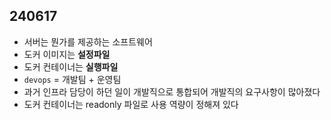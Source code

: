 ## 240617

- 서버는 뭔가를 제공하는 소프트웨어
- 도커 이미지는 **설정파일**
- 도커 컨테이너는 **실행파일**
- `devops` = 개발팀 + 운영팀
- 과거 인프라 담당이 하던 일이 개발직으로 통합되어 개발직의 요구사항이 많아졌다
- 도커 컨테이너는 readonly 파일로 사용 역량이 정해져 있다